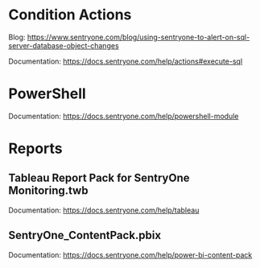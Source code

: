 # Condition Actions
Blog:  https://www.sentryone.com/blog/using-sentryone-to-alert-on-sql-server-database-object-changes

Documentation:  https://docs.sentryone.com/help/actions#execute-sql

# PowerShell
Documentation:  https://docs.sentryone.com/help/powershell-module

# Reports

## Tableau Report Pack for SentryOne Monitoring.twb
Documentation: https://docs.sentryone.com/help/tableau

## SentryOne_ContentPack.pbix
Documentation: https://docs.sentryone.com/help/power-bi-content-pack
